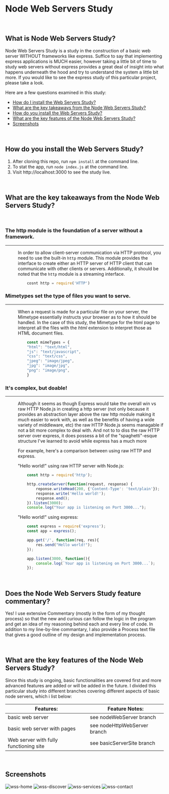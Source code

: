 # Node Web Servers Study

<br>

## What is Node Web Servers Study?
Node Web Servers Study is a study in the construction of a basic web server WITHOUT frameworks like express.  Suffice to say that implementing express applications is MUCH easier, however taking a little bit of time to study web servers without express provides a great deal of insight into what happens underneath the hood and try to understand the system a little bit more.  If you would like to see the express study of this particular project, please take a look.

Here are a few questions examined in this study:

* [How do I install the Web Servers Study?](#How-do-you-install-the-Web-Servers-Study)
* [What are the key takeaways from the Node Web Servers Study?](#What-are-the-key-takeaways-from-the-Node-Web-Servers-Study)
* [How do you install the Web Servers Study?](#How-do-you-install-the-Web-Servers-Study)
* [What are the key features of the Node Web Servers Study?](#What-are-the-key-features-of-the-Node-Web-Servers-Study)
* [Screenshots](#Screenshots)

<br>

## How do you install the Web Servers Study?
1. After cloning this repo, run ```npm install``` at the command line.
2. To stat the app, run ```node index.js``` at the command line.
3. Visit http://localhost:3000 to see the study live.

<br>

## What are the key takeaways from the Node Web Servers Study?

<br>

<dl>

### The http module is the foundation of a server without a framework.
--------
<dd>

In order to allow client-server communication via HTTP protocol, you need to use the built-in ``` http ``` module.  This module provides the interface to create either an HTTP server of HTTP client that can communicate with other clients or servers. Additionally, it should be noted that the ```http``` module is a streaming interface. 

```JavaScript
    cosnt http = require('HTTP')
```


</dd>

### Mimetypes set the type of files you want to serve.
--------
<dd>

 When a request is made for a particular file on your server, the Mimetype essentially instructs your browser as to how it should be handled. In the case of this study, the Mimetype for the html page to interpret all the files with the *html* extension to interpret those as HTML document files. 


```JavaScript
    const mimeTypes = { 
    "html": "text/html",                                         // serve html...
    "js": "text/javascript",                                     // ... and javascript files 
    "css": "text/css",                                           // ... and css files         
    "jpeg": "image/jpeg",                                        // ... and jpeg images
    "jpg": "image/jpg",                                          // ... and jpg images
    "png": "image/png",                                          // ... and png images
    }  
```

</dd>

### It's complex, but doable! 
--------
<dd>

Although it seems as though Express would take the overall win vs raw HTTP Node.js in creating a http server (not only because it provides an abstraction layer above the raw http module making it *much* easier to work with, as well as the benefits of having a wide variety of middleware, etc) the raw HTTP Node.js seems managable if not a bit more complex to deal with. And not to to diss the raw HTTP server over express, it does possess a bit of the "spaghetti"-esque structure I've learned to avoid while express has a much more 

For example, here's a comparison between using raw HTTP and express.

"Hello world!" using raw HTTP server with Node.js:
```JavaScript
    const http = require('http');

    http.createServer(function(request, response) {
        reponse.writeHead(200, {'Content-Type': 'text/plain'});
        response.write('Hello world!');
        response.end();
    }).listen(3000);
    console.log("Your app is listening on Port 3000...");
```

"Hello world!" using express:
```JavaScript
    const express = require('express');
    const app = express();

    app.get('/', function(req, res){
        res.send("Hello world!");
    });

    app.listen(3000, function(){
        console.log(`Your app is listening on Port 3000...`);
    });

```

</dd>

</dl>


<br>

## Does the Node Web Servers Study feature commentary?
Yes! I use extensive Commentary (mostly in the form of my thought process) so that the new and curious can follow the logic in the program and get an idea of my reasoning behind each and every line of code.  In addition to my line-by-line commantary, I also provide a Process text file that gives a good outline of my design and implementation process. 

<br>

## What are the key features of the Node Web Servers Study?
Since this study is ongoing, basic functionalities are covered first and more advanced features are added or will be added in the future.  I divided this particular study into different branches covering different aspects of basic node servers, which i list below:


| **Features:**                            | **Feature Notes:**                             |
| ---------------------------------------- | ----------------------------------------------|
| basic web server                             |  see nodeWebServer branch             |
| basic web server with pages                             |  see nodeHttpWebServer branch               |
| Web server with fully functioning site                            |  see basicServerSite branch               |



<br>

## Screenshots
![wss-home](https://user-images.githubusercontent.com/37447586/61836087-85a10c00-ae33-11e9-8de5-f179fee1e74c.png)
![wss-discover](https://user-images.githubusercontent.com/37447586/61836088-85a10c00-ae33-11e9-8a21-2f29ea9bf5d1.png)
![wss-services](https://user-images.githubusercontent.com/37447586/61836089-85a10c00-ae33-11e9-9623-38bc7e896361.png)
![wss-contact](https://user-images.githubusercontent.com/37447586/61836090-85a10c00-ae33-11e9-8d26-b62cfdee15c4.png)

